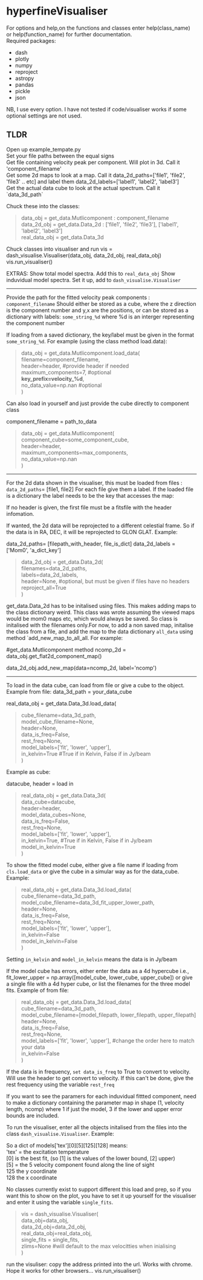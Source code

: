 # hyperfineVisualiser


For options and help,on the functions and classes enter help(class_name) 
or help(function_name) for further documentation. <br />
Required packages: <br />
* dash
* plotly
* numpy
* reproject
* astropy
* pandas
* pickle
* json

NB, I use every option. I have not tested if code/visualiser works if some optional settings are not used.

<h2>TLDR</h2>
Open up example_tempate.py <br />
Set your file paths between the equal signs <br />
    Get file containing velocity peak per component. Will plot in 3d. Call it 'component_filename' <br />
    Get some 2d maps to look at a map. Call it data_2d_paths=['file1', 'file2', 'file3' .. etc] and label them data_2d_labels=['label1', 'label2', 'label3'] <br />
    Get the actual data cube to look at the actual spectrum. Call it `data_3d_path` <br />

Chuck these into the classes:
> data_obj = get_data.Mutlicomponent : component_filename <br />
> data_2d_obj = get_data.Data_2d : ['file1', 'file2', 'file3'], ['label1', 'label2', 'label3'] <br />
> real_data_obj =  get_data.Data_3d <br />

Chuck classes into visualiser and run
vis = dash_visualise.Visualiser(data_obj, data_2d_obj, real_data_obj)
vis.run_visualiser()

EXTRAS:
    Show total model spectra. Add this to `real_data_obj`
    Show induvidual model spectra. Set it up, add to `dash_visualise.Visualiser`

----------------------------------------------------------------------------

Provide the path for the fitted velocity peak components : `component_filename`
Should either be stored as a cube, where the z direction is the component number
and y,x are the positions, or can be stored as a dictionary with labels:
    `some_string_%d` where %d is an interger representing the component number

If loading from a saved dictionary, the key/label must be given in the format
`some_string_%d`. For example (using the class method load.data):

> data_obj = get_data.Mutlicomponent.load_data( <br />
> filename=component_filename, <br />
> header=header, #provide header if needed <br />
> maximum_components=7, #optional <br />
> **key_prefix=velocity_%d**, <br />
> no_data_value=np.nan #optional <br />
> )

Can also load in yourself and just provide the cube directly to component class

component_filename = path_to_data

> data_obj = get_data.Mutlicomponent( <br />
> component_cube=some_component_cube, <br />
> header=header, <br />
> maximum_components=max_components, <br />
> no_data_value=np.nan <br />
> )

---------------------------------------------------------------------


For the 2d data shown in the visualiser, this must be loaded
from files : `data_2d_paths`= [file1, file2]
For each file give them a label. If the loaded file is a dictionary
the label needs to be the key that accesses the map:

If no header is given, the first file must be a fitsfile with
the header infomation.

If wanted, the 2d data will be reprojected to a different celestial frame. So if
the data is in RA, DEC, it will be reprojected to GLON GLAT. Example:

data_2d_paths= [filepath_with_header, file_is_dict]
data_2d_labels = ['Mom0', 'a_dict_key']

> data_2d_obj = get_data.Data_2d( <br />
> filenames=data_2d_paths, <br />
> labels=data_2d_labels, <br />
> header=None, #optional, but must be given if files have no headers <br />
> reproject_all=True <br />
> )

get_data.Data_2d has to be initalised using files. This makes adding maps
to the class dictionary weird. This class was wrote assuming the viewed maps
would be mom0 maps etc, which would always be saved.  So class is initalised
with the filenames only.For now, to add a non saved map, initalise the class
from a file, and add the map to the data dictionary `all_data` using method
`add_new_map_to_all_all. For example:

#get_data.Mutlicomponent method
ncomp_2d = data_obj.get_flat2d_component_map() 

data_2d_obj.add_new_map(data=ncomp_2d, label='ncomp')


--------------------------------------------------------------------


To load in the data cube, can load from file or give a cube to the object. Example from file:
data_3d_path = your_data_cube

real_data_obj = get_data.Data_3d.load_data( <br />
> cube_filename=data_3d_path, <br />
> model_cube_filename=None, <br />
> header=None, <br />
> data_is_freq=False, <br />
> rest_freq=None, <br />
> model_labels=['fit', 'lower', 'upper'], <br />
> in_kelvin=True #True if in Kelvin, False if in Jy/beam <br />
> )

Example as cube:

datacube, header = load in

> real_data_obj = get_data.Data_3d(<br />
> data_cube=datacube,<br />
> header=header,<br />
> model_data_cubes=None,<br />
> data_is_freq=False,<br />
> rest_freq=None,<br />
> model_labels=['fit', 'lower', 'upper'], <br />
> in_kelvin=True, #True if in Kelvin, False if in Jy/beam <br />
> model_in_kelvin=True <br />
> )

To show the fitted model cube, either give a file name if loading from
`cls.load_data` or give the cube in a simular way as for the data_cube. Example:

> real_data_obj = get_data.Data_3d.load_data(<br />
> cube_filename=data_3d_path,<br />
> model_cube_filename=data_3d_fit_upper_lower_path,<br />
> header=None,<br />
> data_is_freq=False,<br />
> rest_freq=None,<br />
> model_labels=['fit', 'lower', 'upper'],<br />
> in_kelvin=False<br />
> model_in_kelvin=False<br />
> )

Setting `in_kelvin` and `model_in_kelvin` means the data is in Jy/beam 

If the model cube has errors, either enter the data as a 4d hypercube 
i.e., fit_lower_upper = np.array([model_cube, lower_cube, upper_cube])
or give a single file with a 4d hyper cube, or list the filenames for
the three model fits. Example of from file:

> real_data_obj = get_data.Data_3d.load_data(<br />
> cube_filename=data_3d_path,<br />
> model_cube_filename=[model_filepath, lower_filepath, upper_filepath]<br />
> header=None,<br />
> data_is_freq=False,<br />
> rest_freq=None,<br />
> model_labels=['fit', 'lower', 'upper'], #change the order here to match your data <br />
> in_kelvin=False<br />
> )

If the data is in frequency, `set data_is_freq` to True to convert to velocity.
Will use the header to get convert to velocity. If this can't be done, give
the rest frequency using the variable `rest_freq`


If you want to see the paramers for each induvidual fittted component,
need to make a dictionary containing the parameter map in shape
(1, velocity length, ncomp) where 1 if just the model, 3 if the lower
and upper error bounds are included.

To run the visualiser, enter all the objects initalised from the files into
the class `dash_visualise.Visualiser`. Example:



So a dict of models['tex'][0][5][125][128] means: <br />
'tex' = the excitation temperature <br />
[0] is the best fit, (so [1] is the values of the lower bound, [2] upper) <br />
[5] = the 5 velocity component found along the line of sight <br />
125 the y coordinate <br />
128 the x coordinate

No classes currently exist to support different this load and prep, so
if you want this to show on the plot, you have to set it up yourself
for the visualiser and enter it using the variable `single_fits`.

> vis = dash_visualise.Visualiser(<br />
> data_obj=data_obj, <br />
> data_2d_obj=data_2d_obj, <br />
> real_data_obj=real_data_obj,<br />
> single_fits = single_fits,<br />
> zlims=None #will default to the max velocitties when inialising <br />
> )

run the visuliser: copy the address printed into the url. Works with chrome. Hope it
works for other browsers...
vis.run_visualiser()
